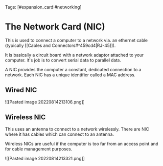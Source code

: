 Tags: [#expansion_card #networking]

# The Network Card (NIC)

This is used to connect a computer to a network via. an ethernet cable (typically [[Cables and Connectors#^459cd4|RJ-45]]).

It is basically a circuit board with a network adaptor attached to your computer. It's job is to convert serial data to parallel data.

A NIC provides the computer a constant, dedicated connection to a network. Each NIC has a unique identifier called a MAC address.

## Wired NIC

![[Pasted image 20220814213106.png]]

## Wireless NIC

This uses an antenna to connect to a network wirelessly. There are NIC where it has cables which can connect to an antenna.

Wireless NICs are useful if the computer is too far from an access point and for cable management purposes.

![[Pasted image 20220814213321.png]]